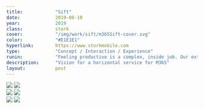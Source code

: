 ```yaml
---
title:            "Sift"
date:             2019-08-10
year:             2019
class:            stork
cover:            "/img/work/sift/m365Sift-cover.svg"
color:            "#E1E1E1"
hyperlink:        https://www.storkmobile.com
type:             "Concept / Interaction / Experience"
runin:            "Feeling productive is a complex, inside job. Our extensive research showed us firsthand that people balance multiple identities at all hours of the day.  Across those identities is a strong pattern of capturing thoughts, recalling these captures, and orienting themselves and their work around this information. <br></br> Our team set out to create an experience that connects your whole life and uses data to deliver the right experience across applications, devices and modalities.  <br></br> We leveraged this human-centered, behavorial framework to create an iconic, human-centered service that weaves Microsoft’s productivity ecosystem together across devices, modalities, and apps through voice."
description:      "Vision for a horizontal service for M365"
layout:           post
---
```


<div class="post-content-grid">
  <div class="post-content-column column-3 offset-1">
    <img class="post-content-screen iphone lazyload radius" src="{{ site.baseurl }}/img/work/storkmobile/storkmobile-details.png" />
    <img class="post-content-screen iphone lazyload radius" src="{{ site.baseurl }}/img/work/storkmobile/storkmobile-account.png" />
  </div>
  <div class="post-content-column column-3">
    <img class="post-content-screen iphone lazyload radius" src="{{ site.baseurl }}/img/work/storkmobile/storkmobile-home.png" />
    <img class="post-content-screen iphone lazyload radius" src="{{ site.baseurl }}/img/work/storkmobile/storkmobile-checkout-3.png" />
  </div>
  <div class="post-content-column column-3 offset-2">
    <img class="post-content-screen iphone lazyload radius" src="{{ site.baseurl }}/img/work/storkmobile/storkmobile-checkout-1.png" />
    <img class="post-content-screen iphone lazyload radius" src="{{ site.baseurl }}/img/work/storkmobile/storkmobile-checkout-2.png" />
  </div>
</div>

